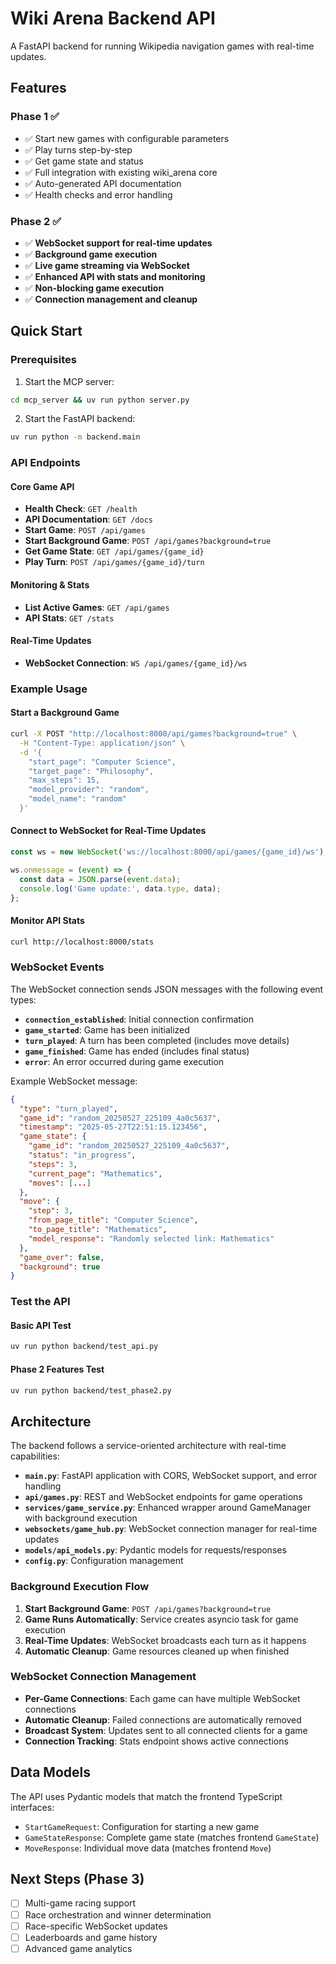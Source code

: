 # Wiki Arena Backend API

A FastAPI backend for running Wikipedia navigation games with real-time updates.

## Features

### Phase 1 ✅
- ✅ Start new games with configurable parameters
- ✅ Play turns step-by-step
- ✅ Get game state and status
- ✅ Full integration with existing wiki_arena core
- ✅ Auto-generated API documentation
- ✅ Health checks and error handling

### Phase 2 ✅
- ✅ **WebSocket support for real-time updates**
- ✅ **Background game execution**
- ✅ **Live game streaming via WebSocket**
- ✅ **Enhanced API with stats and monitoring**
- ✅ **Non-blocking game execution**
- ✅ **Connection management and cleanup**

## Quick Start

### Prerequisites

1. Start the MCP server:
```bash
cd mcp_server && uv run python server.py
```

2. Start the FastAPI backend:
```bash
uv run python -m backend.main
```

### API Endpoints

#### Core Game API
- **Health Check**: `GET /health`
- **API Documentation**: `GET /docs`
- **Start Game**: `POST /api/games`
- **Start Background Game**: `POST /api/games?background=true`
- **Get Game State**: `GET /api/games/{game_id}`
- **Play Turn**: `POST /api/games/{game_id}/turn`

#### Monitoring & Stats
- **List Active Games**: `GET /api/games`
- **API Stats**: `GET /stats`

#### Real-Time Updates
- **WebSocket Connection**: `WS /api/games/{game_id}/ws`

### Example Usage

#### Start a Background Game
```bash
curl -X POST "http://localhost:8000/api/games?background=true" \
  -H "Content-Type: application/json" \
  -d '{
    "start_page": "Computer Science",
    "target_page": "Philosophy",
    "max_steps": 15,
    "model_provider": "random",
    "model_name": "random"
  }'
```

#### Connect to WebSocket for Real-Time Updates
```javascript
const ws = new WebSocket('ws://localhost:8000/api/games/{game_id}/ws');

ws.onmessage = (event) => {
  const data = JSON.parse(event.data);
  console.log('Game update:', data.type, data);
};
```

#### Monitor API Stats
```bash
curl http://localhost:8000/stats
```

### WebSocket Events

The WebSocket connection sends JSON messages with the following event types:

- **`connection_established`**: Initial connection confirmation
- **`game_started`**: Game has been initialized
- **`turn_played`**: A turn has been completed (includes move details)
- **`game_finished`**: Game has ended (includes final status)
- **`error`**: An error occurred during game execution

Example WebSocket message:
```json
{
  "type": "turn_played",
  "game_id": "random_20250527_225109_4a0c5637",
  "timestamp": "2025-05-27T22:51:15.123456",
  "game_state": {
    "game_id": "random_20250527_225109_4a0c5637",
    "status": "in_progress",
    "steps": 3,
    "current_page": "Mathematics",
    "moves": [...]
  },
  "move": {
    "step": 3,
    "from_page_title": "Computer Science",
    "to_page_title": "Mathematics",
    "model_response": "Randomly selected link: Mathematics"
  },
  "game_over": false,
  "background": true
}
```

### Test the API

#### Basic API Test
```bash
uv run python backend/test_api.py
```

#### Phase 2 Features Test
```bash
uv run python backend/test_phase2.py
```

## Architecture

The backend follows a service-oriented architecture with real-time capabilities:

- **`main.py`**: FastAPI application with CORS, WebSocket support, and error handling
- **`api/games.py`**: REST and WebSocket endpoints for game operations
- **`services/game_service.py`**: Enhanced wrapper around GameManager with background execution
- **`websockets/game_hub.py`**: WebSocket connection manager for real-time updates
- **`models/api_models.py`**: Pydantic models for requests/responses
- **`config.py`**: Configuration management

### Background Execution Flow

1. **Start Background Game**: `POST /api/games?background=true`
2. **Game Runs Automatically**: Service creates asyncio task for game execution
3. **Real-Time Updates**: WebSocket broadcasts each turn as it happens
4. **Automatic Cleanup**: Game resources cleaned up when finished

### WebSocket Connection Management

- **Per-Game Connections**: Each game can have multiple WebSocket connections
- **Automatic Cleanup**: Failed connections are automatically removed
- **Broadcast System**: Updates sent to all connected clients for a game
- **Connection Tracking**: Stats endpoint shows active connections

## Data Models

The API uses Pydantic models that match the frontend TypeScript interfaces:

- `StartGameRequest`: Configuration for starting a new game
- `GameStateResponse`: Complete game state (matches frontend `GameState`)
- `MoveResponse`: Individual move data (matches frontend `Move`)

## Next Steps (Phase 3)

- [ ] Multi-game racing support
- [ ] Race orchestration and winner determination
- [ ] Race-specific WebSocket updates
- [ ] Leaderboards and game history
- [ ] Advanced game analytics 